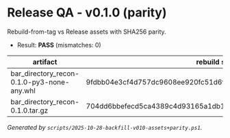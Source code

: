 # Release QA - v0.1.0 (parity)

Rebuild-from-tag vs Release assets with SHA256 parity.

- Result: **PASS** (mismatches: 0)

| artifact | rebuild sha256 | release sha256 | match |
|---|---|---|---|
| bar_directory_recon-0.1.0-py3-none-any.whl | 9fdbb04e3cf4d757dc9608ee920fc51d6f21eb1b196284b96dd28a053828b0bc | 9fdbb04e3cf4d757dc9608ee920fc51d6f21eb1b196284b96dd28a053828b0bc | True |
| bar_directory_recon-0.1.0.tar.gz | 704dd6bbefecd5ca4389c4d93165a1db1a81ebe8161c99d5c0593916ef75821d | 704dd6bbefecd5ca4389c4d93165a1db1a81ebe8161c99d5c0593916ef75821d | True |

_Generated by `scripts/2025-10-28-backfill-v010-assets+parity.ps1`._
